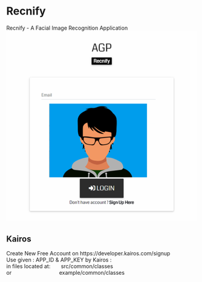 # Recnify
Recnify - A Facial Image Recognition Application
![alt text](https://github.com/adi987123/Recnify/blob/master/images/git-main.jpg)

<h2>Kairos</h2>
Create New Free Account on https://developer.kairos.com/signup<br>
Use given : APP_ID & APP_KEY by Kairos :<br>
in files located at:&emsp;&emsp;src/common/classes<br>
or&emsp;&emsp;&emsp;&emsp;&emsp;&emsp;&emsp;&emsp;&emsp;example/common/classes
